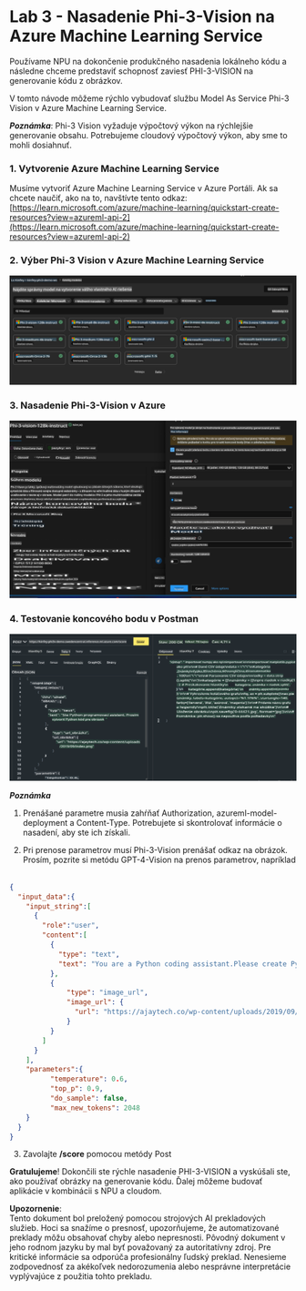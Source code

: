 # **Lab 3 - Nasadenie Phi-3-Vision na Azure Machine Learning Service**

Používame NPU na dokončenie produkčného nasadenia lokálneho kódu a následne chceme predstaviť schopnosť zaviesť PHI-3-VISION na generovanie kódu z obrázkov.

V tomto návode môžeme rýchlo vybudovať službu Model As Service Phi-3 Vision v Azure Machine Learning Service.

***Poznámka***: Phi-3 Vision vyžaduje výpočtový výkon na rýchlejšie generovanie obsahu. Potrebujeme cloudový výpočtový výkon, aby sme to mohli dosiahnuť.

### **1. Vytvorenie Azure Machine Learning Service**

Musíme vytvoriť Azure Machine Learning Service v Azure Portáli. Ak sa chcete naučiť, ako na to, navštívte tento odkaz: [https://learn.microsoft.com/azure/machine-learning/quickstart-create-resources?view=azureml-api-2](https://learn.microsoft.com/azure/machine-learning/quickstart-create-resources?view=azureml-api-2)

### **2. Výber Phi-3 Vision v Azure Machine Learning Service**

![Katalóg](../../../../../../../../../translated_images/vison_catalog.e04e9e5f2b6ff115fff30e793e54e617da07251c7b192e1a68e6b050917f45aa.sk.png)

### **3. Nasadenie Phi-3-Vision v Azure**

![Nasadenie](../../../../../../../../../translated_images/vision_deploy.c0582d08b5d49675c643f3bedc04ae106957304f3cd4702406fa08bea80ba213.sk.png)

### **4. Testovanie koncového bodu v Postman**

![Testovanie](../../../../../../../../../translated_images/vision_test.fb4ff33607077153c7b5dcf37648dc5a9cb550824aeba89963e6b270314fc554.sk.png)

***Poznámka***

1. Prenášané parametre musia zahŕňať Authorization, azureml-model-deployment a Content-Type. Potrebujete si skontrolovať informácie o nasadení, aby ste ich získali.

2. Pri prenose parametrov musí Phi-3-Vision prenášať odkaz na obrázok. Prosím, pozrite si metódu GPT-4-Vision na prenos parametrov, napríklad

```json

{
  "input_data":{
    "input_string":[
      {
        "role":"user",
        "content":[ 
          {
            "type": "text",
            "text": "You are a Python coding assistant.Please create Python code for image "
          },
          {
              "type": "image_url",
              "image_url": {
                "url": "https://ajaytech.co/wp-content/uploads/2019/09/index.png"
              }
          }
        ]
      }
    ],
    "parameters":{
          "temperature": 0.6,
          "top_p": 0.9,
          "do_sample": false,
          "max_new_tokens": 2048
    }
  }
}

```

3. Zavolajte **/score** pomocou metódy Post

**Gratulujeme**! Dokončili ste rýchle nasadenie PHI-3-VISION a vyskúšali ste, ako používať obrázky na generovanie kódu. Ďalej môžeme budovať aplikácie v kombinácii s NPU a cloudom.

**Upozornenie**:  
Tento dokument bol preložený pomocou strojových AI prekladových služieb. Hoci sa snažíme o presnosť, upozorňujeme, že automatizované preklady môžu obsahovať chyby alebo nepresnosti. Pôvodný dokument v jeho rodnom jazyku by mal byť považovaný za autoritatívny zdroj. Pre kritické informácie sa odporúča profesionálny ľudský preklad. Nenesieme zodpovednosť za akékoľvek nedorozumenia alebo nesprávne interpretácie vyplývajúce z použitia tohto prekladu.